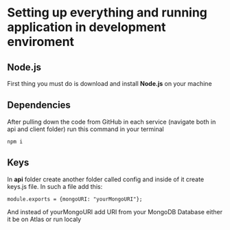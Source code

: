 # Setting up everything and running application in development enviroment

## Node.js

First thing you must do is download and install **Node.js** on your machine

## Dependencies

After pulling down the code from GitHub in each service (navigate both in api and client folder) run this command in your terminal

``` npm i ```

## Keys

In **api** folder create another folder called config and inside of it create keys.js file. In such a file add this: 

``` module.exports = {mongoURI: "yourMongoURI"}; ```

And instead of yourMongoURI add URI from your MongoDB Database either it be on Atlas or run localy
